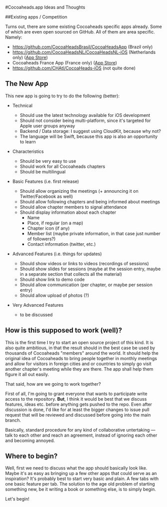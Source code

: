 #Cocoaheads.app Ideas and Thoughts

##Existing apps / Competition

Turns out, there are some existing Cocoaheads specific apps already. Some of which are even open sourced on GitHub. All of them are area specific. Namely:

- https://github.com/CocoaHeadsBrasil/CocoaHeadsApp (Brazil only)
- https://github.com/CocoaHeadsNL/CocoaHeadsNL-iOS (Netherlands only) ([App Store](https://itunes.apple.com/de/app/cocoaheadsnl/id998188273?mt=8))
- Cocoaheads France App (France only) ([App Store](https://itunes.apple.com/de/app/cocoaheads-france/id823553836?mt=8))
- https://github.com/CHAtl/CocoaHeads-iOS (not quite done)


## The New App

This new app is going to try to do the following (better):

- Technical
    - Should use the latest technology available for iOS development
    - Should not consider being multi-platform, since it's targeted for Apple user groups anyway
    - Backend / Data storage:  I suggest using CloudKit, because why not?
    - The language will be Swift, because this app is also an opportunity to learn
    
- Characteristics
    - Should be very easy to use
    - Should work for all Cocoaheads chapters
    - Should be multilingual
    
- Basic Features (i.e. first release)
    - Should allow organizing the meetings (+ announcing it on Twitter/Facebook as well)
    - Should allow following chapters and being informed about meetings
    - Should allow chapter members to signal attendance
    - Should display information about each chapter
        - Name
        - Place, if regular (on a map)
        - Chapter icon (if any)
        - Member list (maybe private information, in that case just number of followers?)
        - Contact information (twitter, etc.)

- Advanced Features (i.e. things for updates)
    - Should show videos or links to videos (recordings of sessions)
    - Should show slides for sessions (maybe at the session entry, maybe in a separate section that collects all the material)
    - Should show link to demo code
    - Should allow communication (per chapter, or maybe per session entry)
    - Should allow upload of photos (?)
    
- Very Advanced Features
    - to be discussed
    
    
## How is this supposed to work (well)?

This is the first time I try to start an open source project of this kind. It is also quite ambitious, in that the result should in the best case be used by thousands of Cocoaheads "members" around the world. It should help the original idea of Cocoaheads to bring people together in monthly meetings and allow for visitors in foreign cities and or countries to simply go visit another chapter's meeting while they are there. The app shall help them figure it all out easily.

That said, how are we going to work together?

First of all, I'm going to grant everyone that wants to participate write access to the repository. **But**, I think it would be best that we discuss features, ideas etc. before anything gets pushed to the repo. Even after discussion is done, I'd like for at least the bigger changes to issue pull request that will be reviewed and discussed before going into the main branch.

Basically, standard procedure for any kind of collaborative untertaking — talk to each other and reach an agreement, instead of ignoring each other and becoming annoyed.

## Where to begin?

Well, first we need to discuss what the app should basically look like. Maybe it's as easy as bringing up a few other apps that could serve as an inspiration? It's probably best to start very basic and plain. A few tabs with one basic feature per tab. The solution to the age old problem of starting something new, be it writing a book or something else, is to simply begin.

Let's begin!